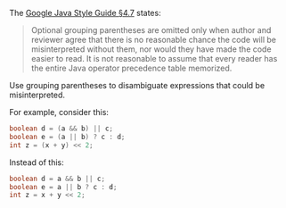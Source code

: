 The [Google Java Style Guide §4.7][style] states:

> Optional grouping parentheses are omitted only when author and reviewer agree
> that there is no reasonable chance the code will be misinterpreted without
> them, nor would they have made the code easier to read. It is not reasonable
> to assume that every reader has the entire Java operator precedence table
> memorized.

[style]: https://google.github.io/styleguide/javaguide.html#s4.7-grouping-parentheses

Use grouping parentheses to disambiguate expressions that could be
misinterpreted.

For example, consider this:

```java
boolean d = (a && b) || c;
boolean e = (a || b) ? c : d;
int z = (x + y) << 2;
```

Instead of this:

```java
boolean d = a && b || c;
boolean e = a || b ? c : d;
int z = x + y << 2;
```
